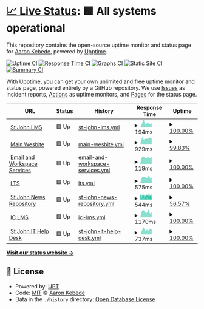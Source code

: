 # [📈 Live Status](https://sys.stjohn.edu.et): <!--live status--> **🟩 All systems operational**

This repository contains the open-source uptime monitor and status page for [Aaron Kebede](www.kebede.org), powered by [Upptime](https://github.com/upptime/upptime).

[![Uptime CI](https://github.com/aaronkebede/s/workflows/Uptime%20CI/badge.svg)](https://github.com/aaronkebede/s/actions?query=workflow%3A%22Uptime+CI%22)
[![Response Time CI](https://github.com/aaronkebede/s/workflows/Response%20Time%20CI/badge.svg)](https://github.com/aaronkebede/s/actions?query=workflow%3A%22Response+Time+CI%22)
[![Graphs CI](https://github.com/aaronkebede/s/workflows/Graphs%20CI/badge.svg)](https://github.com/aaronkebede/s/actions?query=workflow%3A%22Graphs+CI%22)
[![Static Site CI](https://github.com/aaronkebede/s/workflows/Static%20Site%20CI/badge.svg)](https://github.com/aaronkebede/s/actions?query=workflow%3A%22Static+Site+CI%22)
[![Summary CI](https://github.com/aaronkebede/s/workflows/Summary%20CI/badge.svg)](https://github.com/aaronkebede/s/actions?query=workflow%3A%22Summary+CI%22)

With [Upptime](https://upptime.js.org), you can get your own unlimited and free uptime monitor and status page, powered entirely by a GitHub repository. We use [Issues](https://github.com/aaronkebede/s/issues) as incident reports, [Actions](https://github.com/aaronkebede/s/actions) as uptime monitors, and [Pages](https://sys.stjohn.edu.et) for the status page.

<!--start: status pages-->
<!-- This summary is generated by Upptime (https://github.com/upptime/upptime) -->
<!-- Do not edit this manually, your changes will be overwritten -->
<!-- prettier-ignore -->
| URL | Status | History | Response Time | Uptime |
| --- | ------ | ------- | ------------- | ------ |
| <img alt="" src="https://icons.duckduckgo.com/ip3/classroom.google.com.ico" height="13"> [St John LMS](https://classroom.google.com/a/stjohn.edu.et) | 🟩 Up | [st-john-lms.yml](https://github.com/aaronkebede/sj-status/commits/HEAD/history/st-john-lms.yml) | <details><summary><img alt="Response time graph" src="./graphs/st-john-lms/response-time-week.png" height="20"> 194ms</summary><br><a href="https://sys.stjohn.edu.et/history/st-john-lms"><img alt="Response time 3364" src="https://img.shields.io/endpoint?url=https%3A%2F%2Fraw.githubusercontent.com%2Faaronkebede%2Fsj-status%2FHEAD%2Fapi%2Fst-john-lms%2Fresponse-time.json"></a><br><a href="https://sys.stjohn.edu.et/history/st-john-lms"><img alt="24-hour response time 186" src="https://img.shields.io/endpoint?url=https%3A%2F%2Fraw.githubusercontent.com%2Faaronkebede%2Fsj-status%2FHEAD%2Fapi%2Fst-john-lms%2Fresponse-time-day.json"></a><br><a href="https://sys.stjohn.edu.et/history/st-john-lms"><img alt="7-day response time 194" src="https://img.shields.io/endpoint?url=https%3A%2F%2Fraw.githubusercontent.com%2Faaronkebede%2Fsj-status%2FHEAD%2Fapi%2Fst-john-lms%2Fresponse-time-week.json"></a><br><a href="https://sys.stjohn.edu.et/history/st-john-lms"><img alt="30-day response time 205" src="https://img.shields.io/endpoint?url=https%3A%2F%2Fraw.githubusercontent.com%2Faaronkebede%2Fsj-status%2FHEAD%2Fapi%2Fst-john-lms%2Fresponse-time-month.json"></a><br><a href="https://sys.stjohn.edu.et/history/st-john-lms"><img alt="1-year response time 3364" src="https://img.shields.io/endpoint?url=https%3A%2F%2Fraw.githubusercontent.com%2Faaronkebede%2Fsj-status%2FHEAD%2Fapi%2Fst-john-lms%2Fresponse-time-year.json"></a></details> | <details><summary><a href="https://sys.stjohn.edu.et/history/st-john-lms">100.00%</a></summary><a href="https://sys.stjohn.edu.et/history/st-john-lms"><img alt="All-time uptime 99.42%" src="https://img.shields.io/endpoint?url=https%3A%2F%2Fraw.githubusercontent.com%2Faaronkebede%2Fsj-status%2FHEAD%2Fapi%2Fst-john-lms%2Fuptime.json"></a><br><a href="https://sys.stjohn.edu.et/history/st-john-lms"><img alt="24-hour uptime 100.00%" src="https://img.shields.io/endpoint?url=https%3A%2F%2Fraw.githubusercontent.com%2Faaronkebede%2Fsj-status%2FHEAD%2Fapi%2Fst-john-lms%2Fuptime-day.json"></a><br><a href="https://sys.stjohn.edu.et/history/st-john-lms"><img alt="7-day uptime 100.00%" src="https://img.shields.io/endpoint?url=https%3A%2F%2Fraw.githubusercontent.com%2Faaronkebede%2Fsj-status%2FHEAD%2Fapi%2Fst-john-lms%2Fuptime-week.json"></a><br><a href="https://sys.stjohn.edu.et/history/st-john-lms"><img alt="30-day uptime 100.00%" src="https://img.shields.io/endpoint?url=https%3A%2F%2Fraw.githubusercontent.com%2Faaronkebede%2Fsj-status%2FHEAD%2Fapi%2Fst-john-lms%2Fuptime-month.json"></a><br><a href="https://sys.stjohn.edu.et/history/st-john-lms"><img alt="1-year uptime 99.42%" src="https://img.shields.io/endpoint?url=https%3A%2F%2Fraw.githubusercontent.com%2Faaronkebede%2Fsj-status%2FHEAD%2Fapi%2Fst-john-lms%2Fuptime-year.json"></a></details>
| <img alt="" src="https://icons.duckduckgo.com/ip3/stjohn.edu.et.ico" height="13"> [Main Wesbite](https://stjohn.edu.et) | 🟩 Up | [main-wesbite.yml](https://github.com/aaronkebede/sj-status/commits/HEAD/history/main-wesbite.yml) | <details><summary><img alt="Response time graph" src="./graphs/main-wesbite/response-time-week.png" height="20"> 929ms</summary><br><a href="https://sys.stjohn.edu.et/history/main-wesbite"><img alt="Response time 765" src="https://img.shields.io/endpoint?url=https%3A%2F%2Fraw.githubusercontent.com%2Faaronkebede%2Fsj-status%2FHEAD%2Fapi%2Fmain-wesbite%2Fresponse-time.json"></a><br><a href="https://sys.stjohn.edu.et/history/main-wesbite"><img alt="24-hour response time 947" src="https://img.shields.io/endpoint?url=https%3A%2F%2Fraw.githubusercontent.com%2Faaronkebede%2Fsj-status%2FHEAD%2Fapi%2Fmain-wesbite%2Fresponse-time-day.json"></a><br><a href="https://sys.stjohn.edu.et/history/main-wesbite"><img alt="7-day response time 929" src="https://img.shields.io/endpoint?url=https%3A%2F%2Fraw.githubusercontent.com%2Faaronkebede%2Fsj-status%2FHEAD%2Fapi%2Fmain-wesbite%2Fresponse-time-week.json"></a><br><a href="https://sys.stjohn.edu.et/history/main-wesbite"><img alt="30-day response time 1044" src="https://img.shields.io/endpoint?url=https%3A%2F%2Fraw.githubusercontent.com%2Faaronkebede%2Fsj-status%2FHEAD%2Fapi%2Fmain-wesbite%2Fresponse-time-month.json"></a><br><a href="https://sys.stjohn.edu.et/history/main-wesbite"><img alt="1-year response time 765" src="https://img.shields.io/endpoint?url=https%3A%2F%2Fraw.githubusercontent.com%2Faaronkebede%2Fsj-status%2FHEAD%2Fapi%2Fmain-wesbite%2Fresponse-time-year.json"></a></details> | <details><summary><a href="https://sys.stjohn.edu.et/history/main-wesbite">99.83%</a></summary><a href="https://sys.stjohn.edu.et/history/main-wesbite"><img alt="All-time uptime 99.85%" src="https://img.shields.io/endpoint?url=https%3A%2F%2Fraw.githubusercontent.com%2Faaronkebede%2Fsj-status%2FHEAD%2Fapi%2Fmain-wesbite%2Fuptime.json"></a><br><a href="https://sys.stjohn.edu.et/history/main-wesbite"><img alt="24-hour uptime 100.00%" src="https://img.shields.io/endpoint?url=https%3A%2F%2Fraw.githubusercontent.com%2Faaronkebede%2Fsj-status%2FHEAD%2Fapi%2Fmain-wesbite%2Fuptime-day.json"></a><br><a href="https://sys.stjohn.edu.et/history/main-wesbite"><img alt="7-day uptime 99.83%" src="https://img.shields.io/endpoint?url=https%3A%2F%2Fraw.githubusercontent.com%2Faaronkebede%2Fsj-status%2FHEAD%2Fapi%2Fmain-wesbite%2Fuptime-week.json"></a><br><a href="https://sys.stjohn.edu.et/history/main-wesbite"><img alt="30-day uptime 99.51%" src="https://img.shields.io/endpoint?url=https%3A%2F%2Fraw.githubusercontent.com%2Faaronkebede%2Fsj-status%2FHEAD%2Fapi%2Fmain-wesbite%2Fuptime-month.json"></a><br><a href="https://sys.stjohn.edu.et/history/main-wesbite"><img alt="1-year uptime 99.85%" src="https://img.shields.io/endpoint?url=https%3A%2F%2Fraw.githubusercontent.com%2Faaronkebede%2Fsj-status%2FHEAD%2Fapi%2Fmain-wesbite%2Fuptime-year.json"></a></details>
| <img alt="" src="https://icons.duckduckgo.com/ip3/mail.google.com.ico" height="13"> [Email and Workspace Services](https://mail.google.com/a/stjohn.edu.et) | 🟩 Up | [email-and-workspace-services.yml](https://github.com/aaronkebede/sj-status/commits/HEAD/history/email-and-workspace-services.yml) | <details><summary><img alt="Response time graph" src="./graphs/email-and-workspace-services/response-time-week.png" height="20"> 119ms</summary><br><a href="https://sys.stjohn.edu.et/history/email-and-workspace-services"><img alt="Response time 3229" src="https://img.shields.io/endpoint?url=https%3A%2F%2Fraw.githubusercontent.com%2Faaronkebede%2Fsj-status%2FHEAD%2Fapi%2Femail-and-workspace-services%2Fresponse-time.json"></a><br><a href="https://sys.stjohn.edu.et/history/email-and-workspace-services"><img alt="24-hour response time 133" src="https://img.shields.io/endpoint?url=https%3A%2F%2Fraw.githubusercontent.com%2Faaronkebede%2Fsj-status%2FHEAD%2Fapi%2Femail-and-workspace-services%2Fresponse-time-day.json"></a><br><a href="https://sys.stjohn.edu.et/history/email-and-workspace-services"><img alt="7-day response time 119" src="https://img.shields.io/endpoint?url=https%3A%2F%2Fraw.githubusercontent.com%2Faaronkebede%2Fsj-status%2FHEAD%2Fapi%2Femail-and-workspace-services%2Fresponse-time-week.json"></a><br><a href="https://sys.stjohn.edu.et/history/email-and-workspace-services"><img alt="30-day response time 122" src="https://img.shields.io/endpoint?url=https%3A%2F%2Fraw.githubusercontent.com%2Faaronkebede%2Fsj-status%2FHEAD%2Fapi%2Femail-and-workspace-services%2Fresponse-time-month.json"></a><br><a href="https://sys.stjohn.edu.et/history/email-and-workspace-services"><img alt="1-year response time 3229" src="https://img.shields.io/endpoint?url=https%3A%2F%2Fraw.githubusercontent.com%2Faaronkebede%2Fsj-status%2FHEAD%2Fapi%2Femail-and-workspace-services%2Fresponse-time-year.json"></a></details> | <details><summary><a href="https://sys.stjohn.edu.et/history/email-and-workspace-services">100.00%</a></summary><a href="https://sys.stjohn.edu.et/history/email-and-workspace-services"><img alt="All-time uptime 99.43%" src="https://img.shields.io/endpoint?url=https%3A%2F%2Fraw.githubusercontent.com%2Faaronkebede%2Fsj-status%2FHEAD%2Fapi%2Femail-and-workspace-services%2Fuptime.json"></a><br><a href="https://sys.stjohn.edu.et/history/email-and-workspace-services"><img alt="24-hour uptime 100.00%" src="https://img.shields.io/endpoint?url=https%3A%2F%2Fraw.githubusercontent.com%2Faaronkebede%2Fsj-status%2FHEAD%2Fapi%2Femail-and-workspace-services%2Fuptime-day.json"></a><br><a href="https://sys.stjohn.edu.et/history/email-and-workspace-services"><img alt="7-day uptime 100.00%" src="https://img.shields.io/endpoint?url=https%3A%2F%2Fraw.githubusercontent.com%2Faaronkebede%2Fsj-status%2FHEAD%2Fapi%2Femail-and-workspace-services%2Fuptime-week.json"></a><br><a href="https://sys.stjohn.edu.et/history/email-and-workspace-services"><img alt="30-day uptime 100.00%" src="https://img.shields.io/endpoint?url=https%3A%2F%2Fraw.githubusercontent.com%2Faaronkebede%2Fsj-status%2FHEAD%2Fapi%2Femail-and-workspace-services%2Fuptime-month.json"></a><br><a href="https://sys.stjohn.edu.et/history/email-and-workspace-services"><img alt="1-year uptime 99.43%" src="https://img.shields.io/endpoint?url=https%3A%2F%2Fraw.githubusercontent.com%2Faaronkebede%2Fsj-status%2FHEAD%2Fapi%2Femail-and-workspace-services%2Fuptime-year.json"></a></details>
| <img alt="" src="https://icons.duckduckgo.com/ip3/lts.stjohn.edu.et.ico" height="13"> [LTS](https://lts.stjohn.edu.et) | 🟩 Up | [lts.yml](https://github.com/aaronkebede/sj-status/commits/HEAD/history/lts.yml) | <details><summary><img alt="Response time graph" src="./graphs/lts/response-time-week.png" height="20"> 575ms</summary><br><a href="https://sys.stjohn.edu.et/history/lts"><img alt="Response time 634" src="https://img.shields.io/endpoint?url=https%3A%2F%2Fraw.githubusercontent.com%2Faaronkebede%2Fsj-status%2FHEAD%2Fapi%2Flts%2Fresponse-time.json"></a><br><a href="https://sys.stjohn.edu.et/history/lts"><img alt="24-hour response time 538" src="https://img.shields.io/endpoint?url=https%3A%2F%2Fraw.githubusercontent.com%2Faaronkebede%2Fsj-status%2FHEAD%2Fapi%2Flts%2Fresponse-time-day.json"></a><br><a href="https://sys.stjohn.edu.et/history/lts"><img alt="7-day response time 575" src="https://img.shields.io/endpoint?url=https%3A%2F%2Fraw.githubusercontent.com%2Faaronkebede%2Fsj-status%2FHEAD%2Fapi%2Flts%2Fresponse-time-week.json"></a><br><a href="https://sys.stjohn.edu.et/history/lts"><img alt="30-day response time 575" src="https://img.shields.io/endpoint?url=https%3A%2F%2Fraw.githubusercontent.com%2Faaronkebede%2Fsj-status%2FHEAD%2Fapi%2Flts%2Fresponse-time-month.json"></a><br><a href="https://sys.stjohn.edu.et/history/lts"><img alt="1-year response time 634" src="https://img.shields.io/endpoint?url=https%3A%2F%2Fraw.githubusercontent.com%2Faaronkebede%2Fsj-status%2FHEAD%2Fapi%2Flts%2Fresponse-time-year.json"></a></details> | <details><summary><a href="https://sys.stjohn.edu.et/history/lts">100.00%</a></summary><a href="https://sys.stjohn.edu.et/history/lts"><img alt="All-time uptime 99.94%" src="https://img.shields.io/endpoint?url=https%3A%2F%2Fraw.githubusercontent.com%2Faaronkebede%2Fsj-status%2FHEAD%2Fapi%2Flts%2Fuptime.json"></a><br><a href="https://sys.stjohn.edu.et/history/lts"><img alt="24-hour uptime 100.00%" src="https://img.shields.io/endpoint?url=https%3A%2F%2Fraw.githubusercontent.com%2Faaronkebede%2Fsj-status%2FHEAD%2Fapi%2Flts%2Fuptime-day.json"></a><br><a href="https://sys.stjohn.edu.et/history/lts"><img alt="7-day uptime 100.00%" src="https://img.shields.io/endpoint?url=https%3A%2F%2Fraw.githubusercontent.com%2Faaronkebede%2Fsj-status%2FHEAD%2Fapi%2Flts%2Fuptime-week.json"></a><br><a href="https://sys.stjohn.edu.et/history/lts"><img alt="30-day uptime 100.00%" src="https://img.shields.io/endpoint?url=https%3A%2F%2Fraw.githubusercontent.com%2Faaronkebede%2Fsj-status%2FHEAD%2Fapi%2Flts%2Fuptime-month.json"></a><br><a href="https://sys.stjohn.edu.et/history/lts"><img alt="1-year uptime 99.94%" src="https://img.shields.io/endpoint?url=https%3A%2F%2Fraw.githubusercontent.com%2Faaronkebede%2Fsj-status%2FHEAD%2Fapi%2Flts%2Fuptime-year.json"></a></details>
| <img alt="" src="https://icons.duckduckgo.com/ip3/news.stjohn.edu.et.ico" height="13"> [St John News Repository](https://news.stjohn.edu.et) | 🟩 Up | [st-john-news-repository.yml](https://github.com/aaronkebede/sj-status/commits/HEAD/history/st-john-news-repository.yml) | <details><summary><img alt="Response time graph" src="./graphs/st-john-news-repository/response-time-week.png" height="20"> 544ms</summary><br><a href="https://sys.stjohn.edu.et/history/st-john-news-repository"><img alt="Response time 543" src="https://img.shields.io/endpoint?url=https%3A%2F%2Fraw.githubusercontent.com%2Faaronkebede%2Fsj-status%2FHEAD%2Fapi%2Fst-john-news-repository%2Fresponse-time.json"></a><br><a href="https://sys.stjohn.edu.et/history/st-john-news-repository"><img alt="24-hour response time 561" src="https://img.shields.io/endpoint?url=https%3A%2F%2Fraw.githubusercontent.com%2Faaronkebede%2Fsj-status%2FHEAD%2Fapi%2Fst-john-news-repository%2Fresponse-time-day.json"></a><br><a href="https://sys.stjohn.edu.et/history/st-john-news-repository"><img alt="7-day response time 544" src="https://img.shields.io/endpoint?url=https%3A%2F%2Fraw.githubusercontent.com%2Faaronkebede%2Fsj-status%2FHEAD%2Fapi%2Fst-john-news-repository%2Fresponse-time-week.json"></a><br><a href="https://sys.stjohn.edu.et/history/st-john-news-repository"><img alt="30-day response time 553" src="https://img.shields.io/endpoint?url=https%3A%2F%2Fraw.githubusercontent.com%2Faaronkebede%2Fsj-status%2FHEAD%2Fapi%2Fst-john-news-repository%2Fresponse-time-month.json"></a><br><a href="https://sys.stjohn.edu.et/history/st-john-news-repository"><img alt="1-year response time 543" src="https://img.shields.io/endpoint?url=https%3A%2F%2Fraw.githubusercontent.com%2Faaronkebede%2Fsj-status%2FHEAD%2Fapi%2Fst-john-news-repository%2Fresponse-time-year.json"></a></details> | <details><summary><a href="https://sys.stjohn.edu.et/history/st-john-news-repository">56.57%</a></summary><a href="https://sys.stjohn.edu.et/history/st-john-news-repository"><img alt="All-time uptime 98.99%" src="https://img.shields.io/endpoint?url=https%3A%2F%2Fraw.githubusercontent.com%2Faaronkebede%2Fsj-status%2FHEAD%2Fapi%2Fst-john-news-repository%2Fuptime.json"></a><br><a href="https://sys.stjohn.edu.et/history/st-john-news-repository"><img alt="24-hour uptime 38.24%" src="https://img.shields.io/endpoint?url=https%3A%2F%2Fraw.githubusercontent.com%2Faaronkebede%2Fsj-status%2FHEAD%2Fapi%2Fst-john-news-repository%2Fuptime-day.json"></a><br><a href="https://sys.stjohn.edu.et/history/st-john-news-repository"><img alt="7-day uptime 56.57%" src="https://img.shields.io/endpoint?url=https%3A%2F%2Fraw.githubusercontent.com%2Faaronkebede%2Fsj-status%2FHEAD%2Fapi%2Fst-john-news-repository%2Fuptime-week.json"></a><br><a href="https://sys.stjohn.edu.et/history/st-john-news-repository"><img alt="30-day uptime 88.11%" src="https://img.shields.io/endpoint?url=https%3A%2F%2Fraw.githubusercontent.com%2Faaronkebede%2Fsj-status%2FHEAD%2Fapi%2Fst-john-news-repository%2Fuptime-month.json"></a><br><a href="https://sys.stjohn.edu.et/history/st-john-news-repository"><img alt="1-year uptime 98.99%" src="https://img.shields.io/endpoint?url=https%3A%2F%2Fraw.githubusercontent.com%2Faaronkebede%2Fsj-status%2FHEAD%2Fapi%2Fst-john-news-repository%2Fuptime-year.json"></a></details>
| <img alt="" src="https://icons.duckduckgo.com/ip3/interactclub.stjohn.edu.et.ico" height="13"> [IC LMS](https://interactclub.stjohn.edu.et) | 🟩 Up | [ic-lms.yml](https://github.com/aaronkebede/sj-status/commits/HEAD/history/ic-lms.yml) | <details><summary><img alt="Response time graph" src="./graphs/ic-lms/response-time-week.png" height="20"> 1170ms</summary><br><a href="https://sys.stjohn.edu.et/history/ic-lms"><img alt="Response time 1299" src="https://img.shields.io/endpoint?url=https%3A%2F%2Fraw.githubusercontent.com%2Faaronkebede%2Fsj-status%2FHEAD%2Fapi%2Fic-lms%2Fresponse-time.json"></a><br><a href="https://sys.stjohn.edu.et/history/ic-lms"><img alt="24-hour response time 1046" src="https://img.shields.io/endpoint?url=https%3A%2F%2Fraw.githubusercontent.com%2Faaronkebede%2Fsj-status%2FHEAD%2Fapi%2Fic-lms%2Fresponse-time-day.json"></a><br><a href="https://sys.stjohn.edu.et/history/ic-lms"><img alt="7-day response time 1170" src="https://img.shields.io/endpoint?url=https%3A%2F%2Fraw.githubusercontent.com%2Faaronkebede%2Fsj-status%2FHEAD%2Fapi%2Fic-lms%2Fresponse-time-week.json"></a><br><a href="https://sys.stjohn.edu.et/history/ic-lms"><img alt="30-day response time 1353" src="https://img.shields.io/endpoint?url=https%3A%2F%2Fraw.githubusercontent.com%2Faaronkebede%2Fsj-status%2FHEAD%2Fapi%2Fic-lms%2Fresponse-time-month.json"></a><br><a href="https://sys.stjohn.edu.et/history/ic-lms"><img alt="1-year response time 1299" src="https://img.shields.io/endpoint?url=https%3A%2F%2Fraw.githubusercontent.com%2Faaronkebede%2Fsj-status%2FHEAD%2Fapi%2Fic-lms%2Fresponse-time-year.json"></a></details> | <details><summary><a href="https://sys.stjohn.edu.et/history/ic-lms">100.00%</a></summary><a href="https://sys.stjohn.edu.et/history/ic-lms"><img alt="All-time uptime 99.93%" src="https://img.shields.io/endpoint?url=https%3A%2F%2Fraw.githubusercontent.com%2Faaronkebede%2Fsj-status%2FHEAD%2Fapi%2Fic-lms%2Fuptime.json"></a><br><a href="https://sys.stjohn.edu.et/history/ic-lms"><img alt="24-hour uptime 100.00%" src="https://img.shields.io/endpoint?url=https%3A%2F%2Fraw.githubusercontent.com%2Faaronkebede%2Fsj-status%2FHEAD%2Fapi%2Fic-lms%2Fuptime-day.json"></a><br><a href="https://sys.stjohn.edu.et/history/ic-lms"><img alt="7-day uptime 100.00%" src="https://img.shields.io/endpoint?url=https%3A%2F%2Fraw.githubusercontent.com%2Faaronkebede%2Fsj-status%2FHEAD%2Fapi%2Fic-lms%2Fuptime-week.json"></a><br><a href="https://sys.stjohn.edu.et/history/ic-lms"><img alt="30-day uptime 100.00%" src="https://img.shields.io/endpoint?url=https%3A%2F%2Fraw.githubusercontent.com%2Faaronkebede%2Fsj-status%2FHEAD%2Fapi%2Fic-lms%2Fuptime-month.json"></a><br><a href="https://sys.stjohn.edu.et/history/ic-lms"><img alt="1-year uptime 99.93%" src="https://img.shields.io/endpoint?url=https%3A%2F%2Fraw.githubusercontent.com%2Faaronkebede%2Fsj-status%2FHEAD%2Fapi%2Fic-lms%2Fuptime-year.json"></a></details>
| <img alt="" src="https://icons.duckduckgo.com/ip3/help.stjohn.edu.et.ico" height="13"> [St John IT Help Desk](https://help.stjohn.edu.et/portal/en/home) | 🟩 Up | [st-john-it-help-desk.yml](https://github.com/aaronkebede/sj-status/commits/HEAD/history/st-john-it-help-desk.yml) | <details><summary><img alt="Response time graph" src="./graphs/st-john-it-help-desk/response-time-week.png" height="20"> 737ms</summary><br><a href="https://sys.stjohn.edu.et/history/st-john-it-help-desk"><img alt="Response time 704" src="https://img.shields.io/endpoint?url=https%3A%2F%2Fraw.githubusercontent.com%2Faaronkebede%2Fsj-status%2FHEAD%2Fapi%2Fst-john-it-help-desk%2Fresponse-time.json"></a><br><a href="https://sys.stjohn.edu.et/history/st-john-it-help-desk"><img alt="24-hour response time 810" src="https://img.shields.io/endpoint?url=https%3A%2F%2Fraw.githubusercontent.com%2Faaronkebede%2Fsj-status%2FHEAD%2Fapi%2Fst-john-it-help-desk%2Fresponse-time-day.json"></a><br><a href="https://sys.stjohn.edu.et/history/st-john-it-help-desk"><img alt="7-day response time 737" src="https://img.shields.io/endpoint?url=https%3A%2F%2Fraw.githubusercontent.com%2Faaronkebede%2Fsj-status%2FHEAD%2Fapi%2Fst-john-it-help-desk%2Fresponse-time-week.json"></a><br><a href="https://sys.stjohn.edu.et/history/st-john-it-help-desk"><img alt="30-day response time 725" src="https://img.shields.io/endpoint?url=https%3A%2F%2Fraw.githubusercontent.com%2Faaronkebede%2Fsj-status%2FHEAD%2Fapi%2Fst-john-it-help-desk%2Fresponse-time-month.json"></a><br><a href="https://sys.stjohn.edu.et/history/st-john-it-help-desk"><img alt="1-year response time 704" src="https://img.shields.io/endpoint?url=https%3A%2F%2Fraw.githubusercontent.com%2Faaronkebede%2Fsj-status%2FHEAD%2Fapi%2Fst-john-it-help-desk%2Fresponse-time-year.json"></a></details> | <details><summary><a href="https://sys.stjohn.edu.et/history/st-john-it-help-desk">100.00%</a></summary><a href="https://sys.stjohn.edu.et/history/st-john-it-help-desk"><img alt="All-time uptime 99.93%" src="https://img.shields.io/endpoint?url=https%3A%2F%2Fraw.githubusercontent.com%2Faaronkebede%2Fsj-status%2FHEAD%2Fapi%2Fst-john-it-help-desk%2Fuptime.json"></a><br><a href="https://sys.stjohn.edu.et/history/st-john-it-help-desk"><img alt="24-hour uptime 100.00%" src="https://img.shields.io/endpoint?url=https%3A%2F%2Fraw.githubusercontent.com%2Faaronkebede%2Fsj-status%2FHEAD%2Fapi%2Fst-john-it-help-desk%2Fuptime-day.json"></a><br><a href="https://sys.stjohn.edu.et/history/st-john-it-help-desk"><img alt="7-day uptime 100.00%" src="https://img.shields.io/endpoint?url=https%3A%2F%2Fraw.githubusercontent.com%2Faaronkebede%2Fsj-status%2FHEAD%2Fapi%2Fst-john-it-help-desk%2Fuptime-week.json"></a><br><a href="https://sys.stjohn.edu.et/history/st-john-it-help-desk"><img alt="30-day uptime 100.00%" src="https://img.shields.io/endpoint?url=https%3A%2F%2Fraw.githubusercontent.com%2Faaronkebede%2Fsj-status%2FHEAD%2Fapi%2Fst-john-it-help-desk%2Fuptime-month.json"></a><br><a href="https://sys.stjohn.edu.et/history/st-john-it-help-desk"><img alt="1-year uptime 99.93%" src="https://img.shields.io/endpoint?url=https%3A%2F%2Fraw.githubusercontent.com%2Faaronkebede%2Fsj-status%2FHEAD%2Fapi%2Fst-john-it-help-desk%2Fuptime-year.json"></a></details>

<!--end: status pages-->

[**Visit our status website →**](https://sys.stjohn.edu.et)

## 📄 License

- Powered by: [UPT](https://github.com/aaronkebede/sj-status)
- Code: [MIT](./LICENSE) © [Aaron Kebede](www.kebede.org)
- Data in the `./history` directory: [Open Database License](https://opendatacommons.org/licenses/odbl/1-0/)
